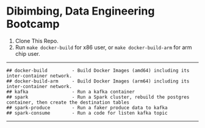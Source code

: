 # Dibimbing, Data Engineering Bootcamp

1. Clone This Repo.
2. Run `make docker-build` for x86 user, or `make docker-build-arm` for arm chip user.

---
```
## docker-build			- Build Docker Images (amd64) including its inter-container network.
## docker-build-arm		- Build Docker Images (arm64) including its inter-container network.
## kafka  		        - Run a kafka container
## spark  		        - Run a Spark cluster, rebuild the postgres container, then create the destination tables
## spark-produce  		- Run a faker produce data to kafka
## spark-consume		- Run a code for listen kafka topic

```

---
